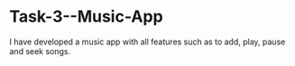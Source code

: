 # Task-3--Music-App
I have developed a music app with all features such as to add, play, pause and seek songs.
